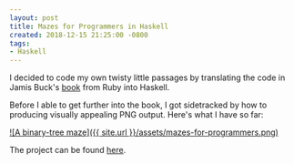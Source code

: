 ```yaml
---
layout: post
title: Mazes for Programmers in Haskell
created: 2018-12-15 21:25:00 -0800
tags:
- Haskell
---
```

I decided to code my own twisty little passages by translating the code in Jamis Buck's [book][book] from Ruby into Haskell.

Before I able to get further into the book, I got sidetracked by how to producing visually appealing PNG output. Here's what I have so far:

[![A binary-tree maze]({{ site.url }}/assets/mazes-for-programmers.png)][mazes-for-programmers]

The project can be found [here][mazes-for-programmers].

[book]: https://pragprog.com/book/jbmaze/mazes-for-programmers
[mazes-for-programmers]: https://github.com/rcook/mazes-for-programmers
